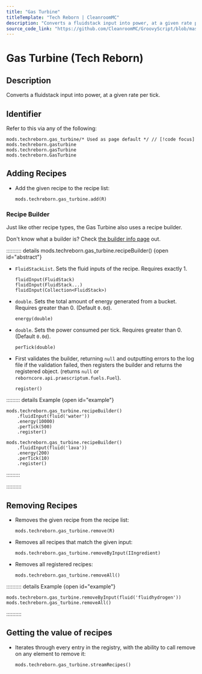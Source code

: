```yaml
---
title: "Gas Turbine"
titleTemplate: "Tech Reborn | CleanroomMC"
description: "Converts a fluidstack input into power, at a given rate per tick."
source_code_link: "https://github.com/CleanroomMC/GroovyScript/blob/master/src/main/java/com/cleanroommc/groovyscript/compat/mods/techreborn/GasTurbine.java"
---
```


# Gas Turbine (Tech Reborn)

## Description

Converts a fluidstack input into power, at a given rate per tick.

## Identifier

Refer to this via any of the following:

```groovy:no-line-numbers {1}
mods.techreborn.gas_turbine/* Used as page default */ // [!code focus]
mods.techreborn.gasturbine
mods.techreborn.gasTurbine
mods.techreborn.GasTurbine
```


## Adding Recipes

- Add the given recipe to the recipe list:

    ```groovy:no-line-numbers
    mods.techreborn.gas_turbine.add(R)
    ```


### Recipe Builder

Just like other recipe types, the Gas Turbine also uses a recipe builder.

Don't know what a builder is? Check [the builder info page](../../getting_started/builder.md) out.

:::::::::: details mods.techreborn.gas_turbine.recipeBuilder() {open id="abstract"}
- `FluidStackList`. Sets the fluid inputs of the recipe. Requires exactly 1.

    ```groovy:no-line-numbers
    fluidInput(FluidStack)
    fluidInput(FluidStack...)
    fluidInput(Collection<FluidStack>)
    ```

- `double`. Sets the total amount of energy generated from a bucket. Requires greater than 0. (Default `0.0d`).

    ```groovy:no-line-numbers
    energy(double)
    ```

- `double`. Sets the power consumed per tick. Requires greater than 0. (Default `0.0d`).

    ```groovy:no-line-numbers
    perTick(double)
    ```

- First validates the builder, returning `null` and outputting errors to the log file if the validation failed, then registers the builder and returns the registered object. (returns `null` or `reborncore.api.praescriptum.fuels.Fuel`).

    ```groovy:no-line-numbers
    register()
    ```

::::::::: details Example {open id="example"}
```groovy:no-line-numbers
mods.techreborn.gas_turbine.recipeBuilder()
    .fluidInput(fluid('water'))
    .energy(10000)
    .perTick(500)
    .register()

mods.techreborn.gas_turbine.recipeBuilder()
    .fluidInput(fluid('lava'))
    .energy(200)
    .perTick(10)
    .register()
```

:::::::::

::::::::::

## Removing Recipes

- Removes the given recipe from the recipe list:

    ```groovy:no-line-numbers
    mods.techreborn.gas_turbine.remove(R)
    ```

- Removes all recipes that match the given input:

    ```groovy:no-line-numbers
    mods.techreborn.gas_turbine.removeByInput(IIngredient)
    ```

- Removes all registered recipes:

    ```groovy:no-line-numbers
    mods.techreborn.gas_turbine.removeAll()
    ```

:::::::::: details Example {open id="example"}
```groovy:no-line-numbers
mods.techreborn.gas_turbine.removeByInput(fluid('fluidhydrogen'))
mods.techreborn.gas_turbine.removeAll()
```

::::::::::

## Getting the value of recipes

- Iterates through every entry in the registry, with the ability to call remove on any element to remove it:

    ```groovy:no-line-numbers
    mods.techreborn.gas_turbine.streamRecipes()
    ```

